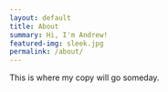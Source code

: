 ```yaml
---
layout: default
title: About
summary: Hi, I'm Andrew!
featured-img: sleek.jpg
permalink: /about/
---
```


This is where my copy will go someday.
